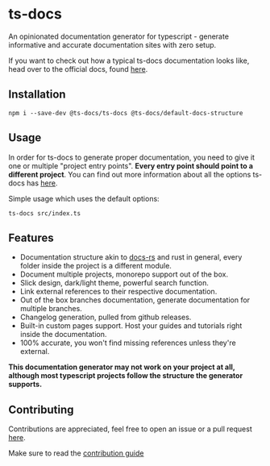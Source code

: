 # ts-docs

An opinionated documentation generator for typescript - generate informative and accurate documentation sites with zero setup.

If you want to check out how a typical ts-docs documentation looks like, head over to the official docs, found [here](https://ts-docs.github.io/ts-docs/index.html).

## Installation

```
npm i --save-dev @ts-docs/ts-docs @ts-docs/default-docs-structure 
```

## Usage 

In order for ts-docs to generate proper documentation, you need to give it one or multiple "project entry points". **Every entry point should point to a different project**. You can find out more information about all the options ts-docs has [here](https://ts-docs.github.io/ts-docs/pages/Guides/Options.html).

Simple usage which uses the default options:
```
ts-docs src/index.ts
```

## Features

- Documentation structure akin to [docs-rs](https://docs.rs/) and rust in general, every folder inside the project is a different module. 
- Document multiple projects, monorepo support out of the box.
- Slick design, dark/light theme, powerful search function.
- Link external references to their respective documentation.
- Out of the box branches documentation, generate documentation for multiple branches.
- Changelog generation, pulled from github releases.
- Built-in custom pages support. Host your guides and tutorials right inside the documentation.
- 100% accurate, you won't find missing references unless they're external.

**This documentation generator may not work on your project at all, although most typescript projects follow the structure the generator supports.**

## Contributing

Contributions are appreciated, feel free to open an issue or a pull request [here](https://github.com/ts-docs/ts-docs).

Make sure to read the [contribution guide](https://github.com/ts-docs/ts-docs/blob/main/.github/CONTRIBUTING.md)